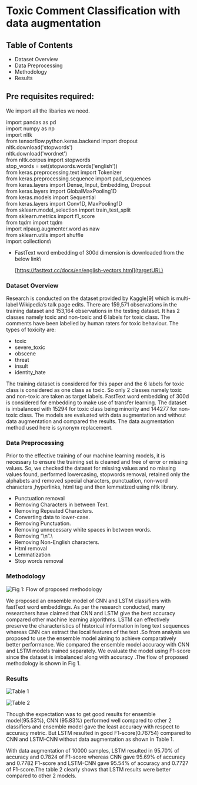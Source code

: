
# Toxic Comment Classification with data augmentation

## Table of Contents
-	Dataset Overview
-   Data Preprocessing
-   Methodology
-	Results

## Pre requisites required:

We import all the libaries we need.

import pandas as pd\
import numpy as np\
import nltk\
from tensorflow.python.keras.backend import dropout\
nltk.download('stopwords')\
nltk.download('wordnet')\
from nltk.corpus import stopwords\
stop_words = set(stopwords.words('english'))\
from keras.preprocessing.text import Tokenizer\
from keras.preprocessing.sequence import pad_sequences\
from keras.layers import Dense, Input, Embedding, Dropout\
from keras.layers import GlobalMaxPooling1D\
from keras.models import Sequential\
from keras.layers import Conv1D, MaxPooling1D\
from sklearn.model_selection import train_test_split\
from sklearn.metrics import f1_score\
from tqdm import tqdm\
import nlpaug.augmenter.word as naw\
from sklearn.utils import shuffle\
import collections\


- FastText word embedding of 300d dimension is downloaded from the below link\

  [https://fasttext.cc/docs/en/english-vectors.html](targetURL)

### Dataset Overview

Research is conducted on the dataset provided by Kaggle[9] which is multi-label Wikipedia’s talk page edits. There are 159,571 observations in the training dataset and 153,164 observations in the testing dataset. It has 2 classes namely toxic and non-toxic and 6 labels for toxic class.
The comments have been labelled by human raters for toxic behaviour. The types of toxicity are:

- toxic
- severe_toxic
- obscene
- threat
- insult
- identity_hate

The training dataset is considered for this paper and the 6 labels for toxic class is considered as one class as toxic. So only 2 classes namely toxic and non-toxic are taken as target labels. FastText word embedding of 300d is considered for embedding to make use of transfer learning. The dataset is imbalanced with 15294 for toxic class being minority and 144277 for non-toxic class. The models are evaluated with data augmentation and without data augmentation and compared the results. The data augmentation method used here is synonym replacement.

### Data Preprocessing

Prior to the effective training of our machine learning models, it is necessary to ensure the training set is cleaned and free of error or missing values. So, we checked the dataset for missing values and no missing values found, performed lowercasing, stopwords removal, retained only the alphabets and removed special characters, punctuation, non-word characters ,hyperlinks, html tag and then lemmatized using nltk library.

- Punctuation removal
- Removing Characters in between Text.
- Removing Repeated Characters.
- Converting data to lower-case.
- Removing Punctuation.
- Removing unnecessary white spaces in between words.
- Removing “\n”.\
- Removing Non-English characters.
- Html removal
- Lemmatization
- Stop words removal

### Methodology

![Fig 1: Flow of proposed methodology](https://drive.google.com/file/d/1xWk8tCzo2CSCnA9ejXNDaU5GvX5klkLK/view?usp=sharing)

We proposed an ensemble model of CNN and LSTM classifiers with fastText word embeddings. As per the research conducted, many researchers have claimed that CNN and LSTM give the best accuracy compared other machine learning algorithms. LSTM can effectively preserve the characteristics of historical information in long text sequences whereas CNN can extract the local features of the text .So from analysis we proposed to use the ensemble model aiming to achieve comparatively better performance. We compared the ensemble model accuracy with CNN and LSTM models trained separately. We evaluate the model using F1-score since the dataset is imbalanced along with accuracy .The flow of proposed methodology is shown in Fig 1.

### Results

![Table 1](https://drive.google.com/file/d/1BmKNxDjFZz9MTrLLAxHNuqOGCmyJm3x5/view?usp=sharing)

![Table 2](https://drive.google.com/file/d/1oNM9Uum4Q8tOB1QsVFWAIkywl41vJ-tO/view?usp=sharing)

Though the expectation was to get good results for ensemble model(95.53%), CNN (95.83%) performed well compared to other 2 classifiers and ensemble model gave the least accuracy with respect to accuracy metric. But LSTM resulted in good F1-score(0.76754) compared to CNN and LSTM-CNN without data augmentation as shown in Table 1.

With data augmentation of 10000 samples, LSTM resulted in 95.70% of accuracy and 0.7824 of F1-score whereas CNN gave 95.69% of accuracy and 0.7782 F1-score and LSTM-CNN gave 95.54% of accuracy and 0.7727 of F1-score.The table 2 clearly shows that LSTM results were better compared to other 2 models.

